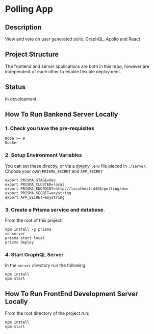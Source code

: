 # Polling App

## Description

View and vote on user generated polls. GraphQL, Apollo and React.

## Project Structure

The frontend and server applications are both in this repo, however are independent of each other to enable flexible deployment.

## Status

In development.

## How To Run Bankend Server Locally

### 1. Check you have the pre-requisites

```
Node >= 9
Docker
```

### 2. Setup Environment Variables

You can set these directly, or via a [dotenv](https://github.com/motdotla/dotenv) `.env` file placed in `./server`. Choose your own `PRISMA_SECRET` and `APP_SECRET`

```
export PRISMA_STAGE=dev
export PRISMA_CLUSTER=local
export PRISMA_ENDPOINT=http://localhost:4466/polling/dev
export PRISMA_SECRET=anystring
export APP_SECRET=anystring
```

### 3. Create a Prisma service and database.

From the root of this project:

```
npm install -g prisma
cd server
prisma start local
prisma deploy
```

### 4. Start GraphQL Server

In the `server` directory run the following

```
npm install
npm start
```

## How To Run FrontEnd Development Server Locally

From the root directory of the project run:

```
npm install
npm start
```
